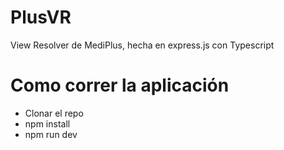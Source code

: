 # PlusVR

View Resolver de MediPlus, hecha en express.js con Typescript

# Como correr la aplicación

* Clonar el repo
* npm install
* npm run dev

